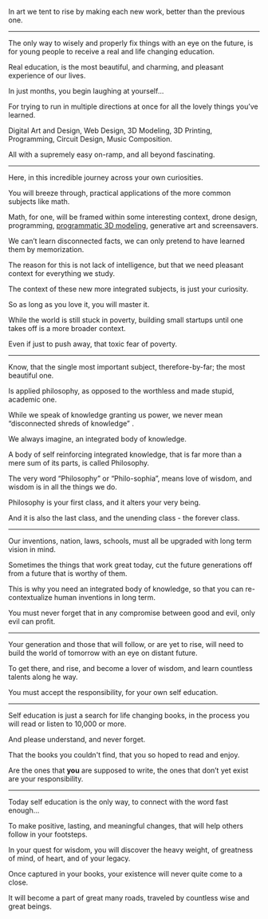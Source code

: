 In art we tent to rise by making each new work,
better than the previous one.

---

The only way to wisely and properly fix things with an eye on the future,
is for young people to receive a real and life changing education.

Real education, is the most beautiful,
and charming, and pleasant experience of our lives.

In just months,
you begin laughing at yourself...

For trying to run
in multiple directions at once for all the lovely things you’ve learned.

Digital Art and Design, Web Design, 3D Modeling, 3D Printing,
Programming, Circuit Design, Music Composition.

All with a supremely easy on-ramp,
and all beyond fascinating.

---

Here,
in this incredible journey across your own curiosities.

You will breeze through,
practical applications of the more common subjects like math.

Math, for one, will be framed within some interesting context,
drone design, programming, [programmatic 3D modeling][1], generative art and screensavers.

We can’t learn disconnected facts,
we can only pretend to have learned them by memorization.

The reason for this is not lack of intelligence,
but that we need pleasant context  for everything we study.

The context of these new more integrated subjects,
is just your curiosity.

So as long as you love it,
you will master it.

While the world is still stuck in poverty,
building small startups until one takes off is a more broader context.

Even if just to push away,
that toxic fear of poverty.

---

Know, that the single most important subject,
therefore-by-far; the most beautiful one.

Is applied philosophy,
as opposed to the worthless and made stupid, academic one.

While we speak of knowledge granting us power,
we never mean “disconnected shreds of knowledge” .

We always imagine,
an integrated body of knowledge.

A body of self reinforcing integrated knowledge,
that is far more than a mere sum of its parts, is called Philosophy.

The very word “Philosophy” or “Philo-sophia”,
means love of wisdom, and wisdom is in all the things we do.

Philosophy is your first class,
and it alters your very being.

And it is also the last class,
and the unending class - the forever class.

---

Our inventions, nation, laws, schools,
must all be upgraded with long term vision in mind.

Sometimes the things that work great today,
cut the future generations off from a future that is worthy of them.

This is why you need an integrated body of knowledge,
so that you can re-contextualize human inventions in long term.

You must never forget that in any compromise between good and evil,
only evil can profit.

---

Your generation and those that will follow, or are yet to rise,
will need to build the world of tomorrow with an eye on distant future.

To get there, and rise, and become a lover of wisdom,
and learn countless talents along he way.

You must accept the responsibility,
for your own self education.

---

Self education is just a search for life changing books,
in the process you will read or listen to 10,000 or more.

And please understand,
and never forget.

That the books you couldn't find,
that you so hoped to read and enjoy.

Are the ones that __you__ are supposed to write,
the ones that don’t yet exist are your responsibility.

---

Today self education is the only way,
to connect with the word fast enough...

To make positive, lasting,
and meaningful changes, that will help others follow in your footsteps.

In your quest for wisdom, you will discover the heavy weight,
of greatness of mind, of heart, and of your legacy.

Once captured in your books,
your existence will never quite come to a close.

It will become a part of great many roads,
traveled by countless wise and great beings.

[1]: https://www.youtube.com/watch?v=D5VYCxaX11U
